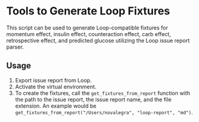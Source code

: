 # Tools to Generate Loop Fixtures

This script can be used to generate Loop-compatible fixtures for momentum effect, insulin effect, counteraction effect, carb effect, retrospective effect, and predicted glucose utilizing the Loop issue report parser.

## Usage
1. Export issue report from Loop.
2. Activate the virtual environment.
2. To create the fixtures, call the `get_fixtures_from_report` function with the path to the issue report, the issue report name, and the file extension. An example would be `get_fixtures_from_report("/Users/novalegra", "loop-report", "md")`.
